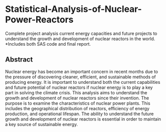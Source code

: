 # Statistical-Analysis-of-Nuclear-Power-Reactors

Complete project analysis current energy capacities and future projects to understand the growth and development of nuclear reactors in the world.
*Includes both SAS code and final report.

## Abstract

Nuclear energy has become an important concern in recent months due to the pressure of discovering cleaner, efficient, and sustainable methods of producing energy. It is important to understand both the current capabilities and future potential of nuclear reactors if nuclear energy is to play a key part in solving the climate crisis. This analysis aims to understand the growth and development of nuclear reactors since their invention. The purpose is to examine the characteristics of nuclear power plants. This includes the geographical distribution of reactors, efficiency of energy production, and operational lifespan. The ability to understand the future growth and development of nuclear reactors is essential in order to maintain a key source of sustainable energy. 
